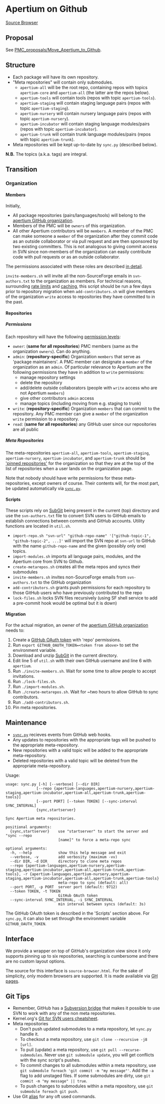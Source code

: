 # Apertium on Github

[Source Browser](https://apertium.github.io/apertium-on-github/source-browser.html)

## Proposal

See [PMC_proposals/Move_Apertium_to_Github](http://wiki.apertium.org/wiki/PMC_proposals/Move_Apertium_to_Github).

## Structure

- Each package will have its own repository.
- "Meta repositories" will contain only submodules.
  - `apertium-all` will be the root repo, containing repos with topics `apertium-core` and `apertium-all` (the latter are the repos below).
  - `apertium-tools` will contain tools (repos with topic `apertium-tools`).
  - `apertium-staging` will contain staging language pairs (repos with topic `apertium-staging`).
  - `apertium-nursery` will contain nursery language pairs (repos with topic `apertium-nursery`).
  - `apertium-incubator` will contain staging language modules/pairs (repos with topic `apertium-incubator`).
  - `apertium-trunk` will contain trunk language modules/pairs (repos with topic `apertium-trunk`).
- Meta repositories will be kept up-to-date by `sync.py` (described below).

**N.B.** The topics (a.k.a. tags) are integral.

## Transition

### Organization

#### Members

Initially,

- All package repositories (pairs/languages/tools) will belong to the [apertium GitHub organization][2].
- Members of the PMC will be `owners` of this organization.
- All other Apertium contributors will be `members`. A member of the PMC can make someone a `member`
  of the organization after they commit code as an outside collaborator or via pull request and are
  then sponsored by two existing committers. This is not analogous to giving commit access in SVN
  since non-members of the organization can easily contribute code with pull requests or as an outside
  collaborator.

The permissions associated with these roles are described [in detail][1].

`invite-members.sh` will invite all the non-SourceForge emails in `svn-authors.txt`
to the organization as members. For technical reasons, surrounding [rate limits][11]
and [caching][12], this script should be run a few days prior to repository migration
when `add-contributors.sh` will give members of the organization `write` access to
repositories they have committed to in the past.

#### Repositories

##### Permissions

Each repository will have the following [permission levels][3]:

- `owner`: (**same for all repositories**) PMC members (same as the organization `owners`). Can do anything.
- `admin`: (**repository-specific**) Organization `members` that serve as 'package maintainers'. A PMC member
  can designate a `member` of the organization as an `admin`. Of particular relevance to Apertium are the following
  permissions they have in addition to `write` permissions:
  - manage repository settings
  - delete the repository
  - add/delete outside collaborators (people with `write` access who are not Apertium `members`)
  - give other contributors `admin` access
  - manage topics (including moving from e.g. staging to trunk)
- `write`: (**repository-specific**) Organization `members` that can commit to the repository. Any PMC
  member can give a `member` of the organization `write` permission to a repository.
- `read`: (**same for all repositories**) any GitHub user since our repositories are all public

##### Meta Repositories

The meta-repositories `apertium-all`, `apertium-tools`, `apertium-staging`,
`apertium-nursery`, `apertium-incubator`, and `apertium-trunk` should be
['pinned repositories'][4] for the organization so that they are at the top of
the list of repositories when a user lands on the organization page.

Note that nobody should have write permissions for these meta-repositories,
except owners of course. Their contents will, for the most part, be updated
automatically via [`sync.py`][5].

#### Scripts

These scripts rely on [SubGit][6] being present in the current (top) directory
and use the `svn-authors.txt` file to convert
SVN users to GitHub emails to establish connections between commits and
GitHub accounts. Utility functions are located in `util.sh`.

- `import-repo.sh "svn-url" "github-repo-name" '["github-topic-1", "github-topic-2", ...]'`
  will import the SVN repo at `svn-url` to GitHub with the name
  `github-repo-name` and the given (possibly only one) topics.
- `import-modules.sh` imports all language pairs, modules, and the Apertium core
  from SVN to Github.
- `create-metarepos.sh` creates all the meta repos and syncs their submodules
- `invite-members.sh` invites non-SourceForge emails from `svn-authors.txt` to the
  GitHub organization
- `add-contributors.sh` grants push permissions for each repository to those GitHub
  users who have previously contributed to the repo
- `lock-files.sh` locks SVN files recursively (using SF shell service to add a pre-commit
  hook would be optimal but it is down)

#### Migration

For the actual migration, an owner of the [apertium GitHub organization][2]
needs to:

1. Create a [GitHub OAuth token][7] with 'repo' permissions.
1. Run `export GITHUB_OAUTH_TOKEN=<token from above>` to set the environment variable.
1. Download and unzip [SubGit][6] in the current directory.
1. Edit line 5 of `util.sh` with their own GitHub username and line 6 with `apertium`.
1. Run `./invite-members.sh`. Wait for some time to allow people to accept invitations.
1. Run `./lock-files.sh`.
1. Run `./import-modules.sh`.
1. Run `./create-metarepos.sh`. Wait for ~two hours to allow GitHub to sync contributors.
1. Run `./add-contributors.sh`.
1. Pin meta repositories.

## Maintenance

- [`sync.py`][5] recieves events from GitHub web hooks.
- Any updates to repositories with the appropriate tags will be pushed to the appropriate meta-repository.
- New repositories with a valid topic will be added to the appropriate meta-repository.
- Deleted repositories with a valid topic will be deleted from the appropriate meta-repository.

Usage:

    usage: sync.py [-h] [--verbose] [--dir DIR]
                  [--repo {apertium-languages,apertium-nursery,apertium-staging,apertium-incubator,apertium-all,apertium-trunk,apertium-tools}]
                  [--port PORT] [--token TOKEN] [--sync-interval SYNC_INTERVAL]
                  {sync,startserver}

    Sync Apertium meta repositories.

    positional arguments:
      {sync,startserver}    use "startserver" to start the server and "sync --repo
                            [name]" to force a meta-repo sync

    optional arguments:
      -h, --help            show this help message and exit
      --verbose, -v         add verbosity (maximum -vv)
      --dir DIR, -d DIR     directory to clone meta repos
      --repo {apertium-languages,apertium-nursery,apertium-staging,apertium-incubator,apertium-all,apertium-trunk,apertium-tools}, -r {apertium-languages,apertium-nursery,apertium-staging,apertium-incubator,apertium-all,apertium-trunk,apertium-tools}
                            meta-repo to sync (default: all)
      --port PORT, -p PORT  server port (default: 9712)
      --token TOKEN, -t TOKEN
                            GitHub OAuth token
      --sync-interval SYNC_INTERVAL, -i SYNC_INTERVAL
                            min interval between syncs (default: 3s)

The GitHub OAuth token is described in the 'Scripts' section above. For
`sync.py`, it can also be set through the environment variable
`GITHUB_OAUTH_TOKEN`.

## Interface

We provide a wrapper on top of GitHub's organization view since it only supports
pinning up to six repositories, searching is cumbersome and there are no custom
layout options.

The source for this interface is `source-browser.html`. For the sake of simplicity,
only modern browsers are supported. It is made available via
[GH pages](https://sushain97.github.io/apertium-on-github/source-browser.html).

## Git Tips

- Remember, GitHub has a [Subversion bridge][8] that makes it possible to use SVN to work with any of the non meta repositories.
- Kernel.org's [Git for SVN users cheatsheet][9].
- Meta repositories
  - Don't push updated submodules to a meta repository, let `sync.py` handle it.
  - To checkout a meta repository, use `git clone --recursive -j8 [url]`.
  - To pull (update) a meta repository, use `git pull --recurse-submodules`.
    Never use `git submodule update`, you will get conflicts with the sync script's pushes.
  - To commit changes to all submodules within a meta repository, use `git submodule foreach 'git commit -m "my message"'`.
    Add the `-a` flag to add unstaged files. If some submodules are dirty, use `git commit -m "my message" || true`.
  - To push changes to submodules within a meta repository, use `git submodule foreach git push`.
- Use Git [alias][10] for any oft used commands.

[1]: https://help.github.com/articles/permission-levels-for-an-organization/
[2]: https://github.com/orgs/apertium/
[3]: https://help.github.com/articles/repository-permission-levels-for-an-organization/
[4]: https://github.com/blog/2191-pin-repositories-to-your-github-profile
[5]: https://github.com/sushain97/apertium-on-github/blob/master/sync.py
[6]: https://subgit.com/
[7]: https://help.github.com/articles/creating-a-personal-access-token-for-the-command-line/
[8]: https://help.github.com/articles/support-for-subversion-clients/
[9]: https://git.wiki.kernel.org/images-git/7/78/Git-svn-cheatsheet.pdf
[10]: https://git-scm.com/book/en/v2/Git-Basics-Git-Aliases
[11]: https://developer.github.com/v3/repos/collaborators/#rate-limits
[12]: https://developer.github.com/v3/repos/#list-contributors
